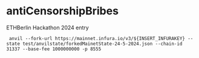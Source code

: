 # antiCensorshipBribes
ETHBerlin Hackathon 2024 entry



` anvil --fork-url https://mainnet.infura.io/v3/${INSERT_INFURAKEY} --state test/anvilstate/forkedMainetState-24-5-2024.json --chain-id 31337 --base-fee 1000000000 -p 8555`